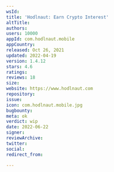```yaml
---
wsId: 
title: 'Hodlnaut: Earn Crypto Interest'
altTitle: 
authors: 
users: 10000
appId: com.hodlnaut.mobile
appCountry: 
released: Oct 26, 2021
updated: 2022-04-19
version: 1.4.12
stars: 4.6
ratings: 
reviews: 18
size: 
website: https://www.hodlnaut.com
repository: 
issue: 
icon: com.hodlnaut.mobile.jpg
bugbounty: 
meta: ok
verdict: wip
date: 2022-06-22
signer: 
reviewArchive: 
twitter: 
social: 
redirect_from: 

---
```


